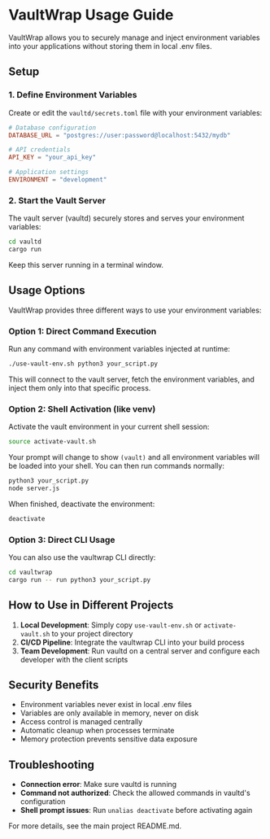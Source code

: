 # VaultWrap Usage Guide

VaultWrap allows you to securely manage and inject environment variables into your applications without storing them in local .env files.

## Setup

### 1. Define Environment Variables

Create or edit the `vaultd/secrets.toml` file with your environment variables:

```toml
# Database configuration
DATABASE_URL = "postgres://user:password@localhost:5432/mydb"

# API credentials
API_KEY = "your_api_key"

# Application settings
ENVIRONMENT = "development"
```

### 2. Start the Vault Server

The vault server (vaultd) securely stores and serves your environment variables:

```bash
cd vaultd
cargo run
```

Keep this server running in a terminal window.

## Usage Options

VaultWrap provides three different ways to use your environment variables:

### Option 1: Direct Command Execution

Run any command with environment variables injected at runtime:

```bash
./use-vault-env.sh python3 your_script.py
```

This will connect to the vault server, fetch the environment variables, and inject them only into that specific process.

### Option 2: Shell Activation (like venv)

Activate the vault environment in your current shell session:

```bash
source activate-vault.sh
```

Your prompt will change to show `(vault)` and all environment variables will be loaded into your shell. You can then run commands normally:

```bash
python3 your_script.py
node server.js
```

When finished, deactivate the environment:

```bash
deactivate
```

### Option 3: Direct CLI Usage

You can also use the vaultwrap CLI directly:

```bash
cd vaultwrap
cargo run -- run python3 your_script.py
```

## How to Use in Different Projects

1. **Local Development**: Simply copy `use-vault-env.sh` or `activate-vault.sh` to your project directory
2. **CI/CD Pipeline**: Integrate the vaultwrap CLI into your build process
3. **Team Development**: Run vaultd on a central server and configure each developer with the client scripts

## Security Benefits

- Environment variables never exist in local .env files
- Variables are only available in memory, never on disk
- Access control is managed centrally
- Automatic cleanup when processes terminate
- Memory protection prevents sensitive data exposure

## Troubleshooting

- **Connection error**: Make sure vaultd is running
- **Command not authorized**: Check the allowed commands in vaultd's configuration
- **Shell prompt issues**: Run `unalias deactivate` before activating again

For more details, see the main project README.md. 